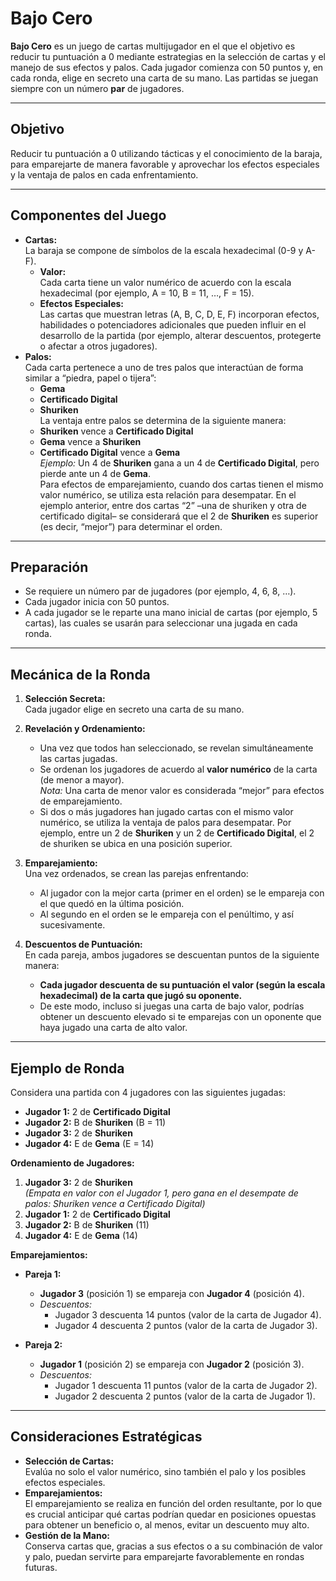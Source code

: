 # Bajo Cero

**Bajo Cero** es un juego de cartas multijugador en el que el objetivo es reducir tu puntuación a 0 mediante estrategias en la selección de cartas y el manejo de sus efectos y palos. Cada jugador comienza con 50 puntos y, en cada ronda, elige en secreto una carta de su mano. Las partidas se juegan siempre con un número **par** de jugadores.

---

## Objetivo

Reducir tu puntuación a 0 utilizando tácticas y el conocimiento de la baraja, para emparejarte de manera favorable y aprovechar los efectos especiales y la ventaja de palos en cada enfrentamiento.

---

## Componentes del Juego

- **Cartas:**  
  La baraja se compone de símbolos de la escala hexadecimal (0-9 y A-F).  
  - **Valor:**  
    Cada carta tiene un valor numérico de acuerdo con la escala hexadecimal (por ejemplo, A = 10, B = 11, …, F = 15).  
  - **Efectos Especiales:**  
    Las cartas que muestran letras (A, B, C, D, E, F) incorporan efectos, habilidades o potenciadores adicionales que pueden influir en el desarrollo de la partida (por ejemplo, alterar descuentos, protegerte o afectar a otros jugadores).  
- **Palos:**  
  Cada carta pertenece a uno de tres palos que interactúan de forma similar a “piedra, papel o tijera”:  
  - **Gema**  
  - **Certificado Digital**  
  - **Shuriken**  
  La ventaja entre palos se determina de la siguiente manera:  
  - **Shuriken** vence a **Certificado Digital**  
  - **Gema** vence a **Shuriken**  
  - **Certificado Digital** vence a **Gema**  
  *Ejemplo:* Un 4 de **Shuriken** gana a un 4 de **Certificado Digital**, pero pierde ante un 4 de **Gema**.  
  Para efectos de emparejamiento, cuando dos cartas tienen el mismo valor numérico, se utiliza esta relación para desempatar. En el ejemplo anterior, entre dos cartas “2” –una de shuriken y otra de certificado digital– se considerará que el 2 de **Shuriken** es superior (es decir, “mejor”) para determinar el orden.

---

## Preparación

- Se requiere un número par de jugadores (por ejemplo, 4, 6, 8, …).
- Cada jugador inicia con 50 puntos.
- A cada jugador se le reparte una mano inicial de cartas (por ejemplo, 5 cartas), las cuales se usarán para seleccionar una jugada en cada ronda.

---

## Mecánica de la Ronda

1. **Selección Secreta:**  
   Cada jugador elige en secreto una carta de su mano.

2. **Revelación y Ordenamiento:**  
   - Una vez que todos han seleccionado, se revelan simultáneamente las cartas jugadas.
   - Se ordenan los jugadores de acuerdo al **valor numérico** de la carta (de menor a mayor).  
     *Nota:* Una carta de menor valor es considerada “mejor” para efectos de emparejamiento.
   - Si dos o más jugadores han jugado cartas con el mismo valor numérico, se utiliza la ventaja de palos para desempatar. Por ejemplo, entre un 2 de **Shuriken** y un 2 de **Certificado Digital**, el 2 de shuriken se ubica en una posición superior.

3. **Emparejamiento:**  
   Una vez ordenados, se crean las parejas enfrentando:
   - Al jugador con la mejor carta (primer en el orden) se le empareja con el que quedó en la última posición.
   - Al segundo en el orden se le empareja con el penúltimo, y así sucesivamente.
   
4. **Descuentos de Puntuación:**  
   En cada pareja, ambos jugadores se descuentan puntos de la siguiente manera:
   - **Cada jugador descuenta de su puntuación el valor (según la escala hexadecimal) de la carta que jugó su oponente.**
   - De este modo, incluso si juegas una carta de bajo valor, podrías obtener un descuento elevado si te emparejas con un oponente que haya jugado una carta de alto valor.

---

## Ejemplo de Ronda

Considera una partida con 4 jugadores con las siguientes jugadas:

- **Jugador 1:** 2 de **Certificado Digital**
- **Jugador 2:** B de **Shuriken** (B = 11)
- **Jugador 3:** 2 de **Shuriken**
- **Jugador 4:** E de **Gema** (E = 14)

**Ordenamiento de Jugadores:**  
1. **Jugador 3:** 2 de **Shuriken**  
   *(Empata en valor con el Jugador 1, pero gana en el desempate de palos: Shuriken vence a Certificado Digital)*
2. **Jugador 1:** 2 de **Certificado Digital**
3. **Jugador 2:** B de **Shuriken** (11)
4. **Jugador 4:** E de **Gema** (14)

**Emparejamientos:**  
- **Pareja 1:**  
  - **Jugador 3** (posición 1) se empareja con **Jugador 4** (posición 4).  
  - *Descuentos:*  
    - Jugador 3 descuenta 14 puntos (valor de la carta de Jugador 4).  
    - Jugador 4 descuenta 2 puntos (valor de la carta de Jugador 3).

- **Pareja 2:**  
  - **Jugador 1** (posición 2) se empareja con **Jugador 2** (posición 3).  
  - *Descuentos:*  
    - Jugador 1 descuenta 11 puntos (valor de la carta de Jugador 2).  
    - Jugador 2 descuenta 2 puntos (valor de la carta de Jugador 1).

---

## Consideraciones Estratégicas

- **Selección de Cartas:**  
  Evalúa no solo el valor numérico, sino también el palo y los posibles efectos especiales.  
- **Emparejamientos:**  
  El emparejamiento se realiza en función del orden resultante, por lo que es crucial anticipar qué cartas podrían quedar en posiciones opuestas para obtener un beneficio o, al menos, evitar un descuento muy alto.  
- **Gestión de la Mano:**  
  Conserva cartas que, gracias a sus efectos o a su combinación de valor y palo, puedan servirte para emparejarte favorablemente en rondas futuras.
